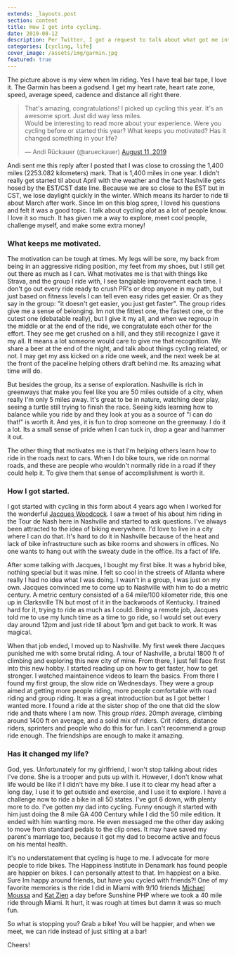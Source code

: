 ```yaml
---
extends: _layouts.post
section: content
title: How I got into cycling.
date: 2019-08-12
description: Per Twitter, I got a request to talk about what got me into cycling.
categories: [cycling, life]
cover_image: /assets/img/garmin.jpg
featured: true
---
```


The picture above is my view when Im riding. Yes I have teal bar tape, I love it. The Garmin has been a godsend. I get my heart rate, heart rate zone, speed, average speed, cadence and distance all right there. 

<blockquote class="twitter-tweet"><p lang="en" dir="ltr">That&#39;s amazing, congratulations! I picked up cycling this year. It&#39;s an awesome sport. Just did way less miles.<br>Would be interesting to read more about your experience. Were you cycling before or started this year? What keeps you motivated? Has it changed something in your life?</p>&mdash; Andi Rückauer (@arueckauer) <a href="https://twitter.com/arueckauer/status/1160408216536276992?ref_src=twsrc%5Etfw">August 11, 2019</a></blockquote> 

Andi sent me this reply after I posted that I was close to crossing the 1,400 miles (2253.082 kilometers) mark. That is 1,400 miles in one year. I didn't really get started til about April with the weather and the fact Nashville gets hosed by the EST/CST date line. Because we are so close to the EST but in CST, we lose daylight quickly in the winter. Which means its harder to ride til about March after work. Since Im on this blog spree, I loved his questions and felt it was a good topic. I talk about cycling _alot_ as a lot of people know. I love it so much. It has given me a way to explore, meet cool people, challenge myself, and make some extra money!

### What keeps me motivated. 

The motivation can be tough at times. My legs will be sore, my back from being in an aggressive riding position, my feet from my shoes, but I still get out there as much as I can. What motivates me is that with things like Strava, and the group I ride with, I see tangiable improvement each time. I don't go out every ride ready to crush PR's or drop anyone in my path, but just based on fitness levels I can tell even easy rides get easier. Or as they say in the group: "it doesn't get easier, you just get faster". The group rides give me a sense of belonging. Im not the fittest one, the fastest one, or the cutest one (debatable really), but I give it my all, and when we regroup in the middle or at the end of the ride, we congratulate each other for the effort. They see me get crushed on a hill, and they still recognize I gave it my all. It means a lot someone would care to give me that recognition. We share a beer at the end of the night, and talk about things cycling related, or not. I may get my ass kicked on a ride one week, and the next week be at the front of the paceline helping others draft behind me. Its amazing what time will do. 

But besides the group, its a sense of exploration. Nashville is rich in greenways that make you feel like you are 50 miles outside of a city, when really I'm only 5 miles away. It's great to be in nature, watching deer play, seeing a turtle still trying to finish the race. Seeing kids learning how to balance while you ride by and they look at you as a source of "I can do that!" is worth it. And yes, it is fun to drop someone on the greenway. I do it a lot. Its a small sense of pride when I can tuck in, drop a gear and hammer it out. 

The other thing that motivates me is that I'm helping others learn how to ride in the roads next to cars. When I do bike tours, we ride on normal roads, and these are people who wouldn't normally ride in a road if they could help it. To give them that sense of accomplishment is worth it. 

### How I got started. 

I got started with cycling in this form about 4 years ago when I worked for the wonderful [Jacques Woodcock](https://twitter.com/jacqueswoodcock). I saw a tweet of his about him riding in the Tour de Nash here in Nashville and started to ask questions. I've always been attracted to the idea of biking everywhere. I'd love to live in a city where I can do that. It's hard to do it in Nashville because of the heat and lack of bike infrastructure such as bike rooms and showers in offices. No one wants to hang out with the sweaty dude in the office. Its a fact of life. 

After some talking with Jacques, I bought my first bike. It was a hybrid bike, nothing special but it was mine. I felt so cool in the streets of Atlanta where really I had no idea what I was doing. I wasn't in a group, I was just on my own. Jacques convinced me to come up to Nashville with him to do a metric century. A metric century consisted of a 64 mile/100 kilometer ride, this one up in Clarksville TN but most of it in the backwoods of Kentucky. I trained hard for it, trying to ride as much as I could. Being a remote job, Jacques told me to use my lunch time as a time to go ride, so I would set out every day around 12pm and just ride til about 1pm and get back to work. It was magical. 

When that job ended, I moved up to Nashville. My first week there Jacques punished me with some brutal riding. A tour of Nashville, a brutal 1800 ft of climbing and exploring this new city of mine. From there, I just fell face first into this new hobby. I started reading up on how to get faster, how to get stronger. I watched maintainence videos to learn the basics. From there I found my first group, the slow ride on Wednesdays. They were a group aimed at getting more people riding, more people comfortable with road riding and group riding. It was a great introduction but as I got better I wanted more. I found a ride at the sister shop of the one that did the slow ride and thats where I am now. This group _rides_. 20mph average, climbing around 1400 ft on average, and a solid mix of riders. Crit riders, distance riders, sprinters and people who do this for fun. I can't recommend a group ride enough. The friendships are enough to make it amazing. 

### Has it changed my life?

God, yes. Unfortunately for my girlfriend, I won't stop talking about rides I've done. She is a trooper and puts up with it. However, I don't know what life would be like if I didn't have my bike. I use it to clear my head after a long day, I use it to get outside and exercise, and I use it to explore. I have a challenge now to ride a bike in all 50 states. I've got 6 down, with plenty more to do. I've gotten my dad into cycling. Funny enough it started with him just doing the 8 mile GA 400 Century while I did the 50 mile edition. It ended with him wanting more. He even messaged me the other day asking to move from standard pedals to the clip ones. It may have saved my parent's marriage too, because it got my dad to become active and focus on his mental health. 

It's no understatement that cycling is huge to me. I advocate for more people to ride bikes. The Happiness Institute in Denamark has found people are happier on bikes. I can personally attest to that. Im happiest on a bike. Sure Im happy around friends, but have you cycled with friends?! One of my favorite memories is the ride I did in Miami with 9/10 friends [Michael Moussa](https://twitter.com/michaelmoussa) and [Kat Zien](https://twitter.com/kasiazein) a day before Sunshine PHP where we took a 40 mile ride through Miami. It hurt, it was rough at times but damn it was so much fun. 

So what is stopping you? Grab a bike! You will be happier, and when we meet, we can ride instead of just sitting at a bar!

Cheers!

<script async src="https://platform.twitter.com/widgets.js" charset="utf-8"></script> 